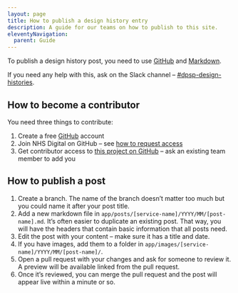 ```yaml
---
layout: page
title: How to publish a design history entry
description: A guide for our teams on how to publish to this site.
eleventyNavigation:
  parent: Guide
---
```


To publish a design history post, you need to use [GitHub](https://github.com) and [Markdown](https://www.markdownguide.org).

If you need any help with this, ask on the Slack channel – [#dpsp-design-histories](https://nhsdigitalcorporate.enterprise.slack.com/archives/C08JN2TJH2P).

## How to become a contributor

You need three things to contribute:

1. Create a free [GitHub](https://github.com) account
2. Join NHS Digital on GitHub – see [how to request access](https://nhs.sharepoint.com/sites/X26_EngineeringCOE/SitePages/GitHub-User---how-to-request-access.aspx)
3. Get contributor access to [this project on GitHub](http://github.com/NHSDigital/prevention-services-design-history/) – ask an existing team member to add you

## How to publish a post

1. Create a branch. The name of the branch doesn’t matter too much but you could name it after your post title.
2. Add a new markdown file in `app/posts/[service-name]/YYYY/MM/[post-name].md`. It’s often easier to duplicate an existing post. That way, you will have the headers that contain basic information that all posts need.
3. Edit the post with your content – make sure it has a title and date.
4. If you have images, add them to a folder in `app/images/[service-name]/YYYY/MM/[post-name]/`.
5. Open a pull request with your changes and ask for someone to review it. A preview will be available linked from the pull request.
6. Once it’s reviewed, you can merge the pull request and the post will appear live within a minute or so.
